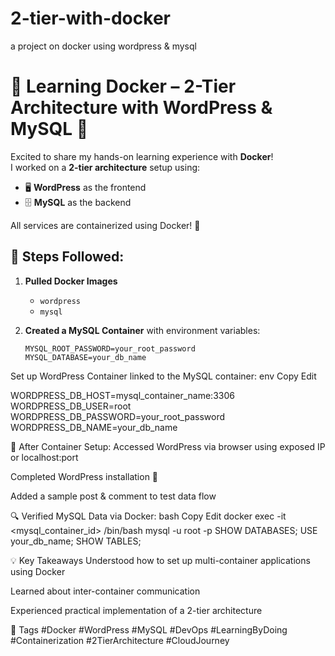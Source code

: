 # 2-tier-with-docker
a project on docker using wordpress & mysql

# 🚀 Learning Docker – 2-Tier Architecture with WordPress & MySQL 🐳

Excited to share my hands-on learning experience with **Docker**!  
I worked on a **2-tier architecture** setup using:

- 🖥️ **WordPress** as the frontend
- 🗄️ **MySQL** as the backend

All services are containerized using Docker! 🐋

## 🔧 Steps Followed:

1. **Pulled Docker Images**
   - `wordpress`
   - `mysql`

2. **Created a MySQL Container** with environment variables:
   ```env
   MYSQL_ROOT_PASSWORD=your_root_password
   MYSQL_DATABASE=your_db_name
   
Set up WordPress Container linked to the MySQL container:
env
Copy
Edit

WORDPRESS_DB_HOST=mysql_container_name:3306
WORDPRESS_DB_USER=root
WORDPRESS_DB_PASSWORD=your_root_password
WORDPRESS_DB_NAME=your_db_name

🧠 After Container Setup:
Accessed WordPress via browser using exposed IP or localhost:port

Completed WordPress installation 🎉

Added a sample post & comment to test data flow

🔍 Verified MySQL Data via Docker:
bash
Copy
Edit
docker exec -it <mysql_container_id> /bin/bash
mysql -u root -p
SHOW DATABASES;
USE your_db_name;
SHOW TABLES;

💡 Key Takeaways
Understood how to set up multi-container applications using Docker

Learned about inter-container communication

Experienced practical implementation of a 2-tier architecture

📌 Tags
#Docker #WordPress #MySQL #DevOps #LearningByDoing #Containerization #2TierArchitecture #CloudJourney
